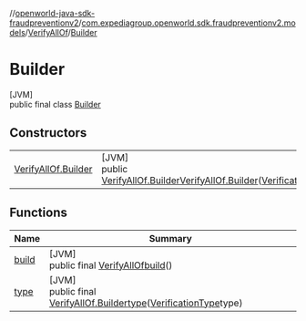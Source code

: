 //[openworld-java-sdk-fraudpreventionv2](../../../../index.md)/[com.expediagroup.openworld.sdk.fraudpreventionv2.models](../../index.md)/[VerifyAllOf](../index.md)/[Builder](index.md)

# Builder

[JVM]\
public final class [Builder](index.md)

## Constructors

| | |
|---|---|
| [VerifyAllOf.Builder](-verify-all-of.-builder.md) | [JVM]<br>public [VerifyAllOf.Builder](index.md)[VerifyAllOf.Builder](-verify-all-of.-builder.md)([VerificationType](../../-verification-type/index.md)type) |

## Functions

| Name | Summary |
|---|---|
| [build](build.md) | [JVM]<br>public final [VerifyAllOf](../index.md)[build](build.md)() |
| [type](type.md) | [JVM]<br>public final [VerifyAllOf.Builder](index.md)[type](type.md)([VerificationType](../../-verification-type/index.md)type) |
